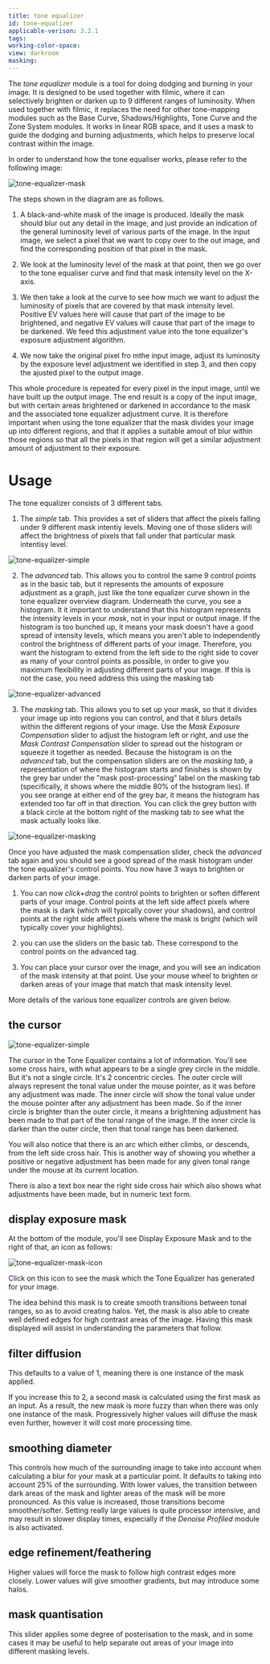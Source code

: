 ```yaml
---
title: tone equalizer
id: tone-equalizer
applicable-verison: 3.2.1
tags: 
working-color-space: 
view: darkroom
masking: 
---
```


The _tone equalizer_ module is a tool for doing dodging and burning in your image. It is designed to be used together with filmic, where it can selectively brighten or darken up to 9 different ranges of luminosity. When used together with filmic, it replaces the need for other tone-mapping modules such as the Base Curve, Shadows/Highlights, Tone Curve and the Zone System modules. It works in linear RGB space, and it uses a mask to guide the dodging and burning adjustments, which helps to preserve local contrast within the image.

In order to understand how the tone equaliser works, please refer to the following image:

![tone-equalizer-mask](tone-equalizer-overview.png)

The steps shown in the diagram are as follows.

1. A black-and-white mask of the image is produced. Ideally the mask should blur out any detail in the image, and just provide an indication of the general luminosity level of various parts of the image. In the input image, we select a pixel that we want to copy over to the out image, and find the corresponding position of that pixel in the mask.

2. We look at the luminosity level of the mask at that point, then we go over to the tone equaliser curve and find that mask intensity level on the X-axis.

3. We then take a look at the curve to see how much we want to adjust the luminosity of pixels that are covered by that mask intensity level. Positive EV values here will cause that part of the image to be brightened, and negative EV values will cause that part of the image to be darkened. We feed this adjustment value into the tone equalizer's exposure adjustment algorithm.

4. We now take the original pixel fro mthe input image, adjust its luminosity by the exposure level adjustment we identified in step 3, and then copy the ajusted pixel to the output image.

This whole procedure is repeated for every pixel in the input image, until we have built up the output image. The end result is a copy of the input image, but with certain areas brightened or darkened in accordance to the mask and the associated tone equalizer adjustment curve. It is therefore important when using the tone equalizer that the mask divides your image up into different regions, and that it applies a suitable amout of blur within those regions so that all the pixels in that region will get a similar adjustment amount of adjustment to their exposure.

# Usage

The tone equalizer consists of 3 different tabs.

1. The _simple_ tab. This provides a set of sliders that affect the pixels falling under 9 different mask intentiy levels. Moving one of those sliders will affect the brightness of pixels that fall under that particular mask intentisy level.

![tone-equalizer-simple](tone-equalizer-simple.png)

2. The _advanced_ tab. This allows you to control the same 9 control points as in the basic tab, but it represents the amounts of exposure adjustment as a graph, just like the tone equalizer curve shown in the tone equalizer overview diagram. Underneath the curve, you see a histogram. It it important to understand that this histogram represents the intensity levels in your _mask_, not in your input or output image. If the histogram is too bunched up, it means your mask doesn't have a good spread of intensity levels, which means you aren't able to independently control the brightness of different parts of your image. Therefore, you want the histogram to extend from the left side to the right side to cover as many of your control points as possible, in order to give you maximum flexibility in adjusting different parts of your image. If this is not the case, you need address this using the masking tab

![tone-equalizer-advanced](tone-equalizer-advanced.png)

3. The _masking_ tab. This allows you to set up your mask, so that it divides your image up into regions you can control, and that it blurs details within the different regions of your image. Use the _Mask Exposure Compensation_ slider to adjust the histogram left or right, and use the _Mask Contrast Compensation_ slider to spread out the histogram or squeeze it together as needed. Because the histogram is on the _advanced_ tab, but the compensation sliders are on the _masking tab_, a representation of where the histogram starts and finishes is shown by the grey bar under the "mask post-processing" label on the masking tab (specifically, it shows where the middle 80% of the histogram lies). If you see orange at either end of the grey bar, it means the histogram has extended too far off in that direction. You can click the grey button with a black circle at the bottom right of the masking tab to see what the mask actually looks like.

![tone-equalizer-masking](tone-equalizer-masking.png)

Once you have adjusted the mask compensation slider, check the _advanced_ tab again and you should see a good spread of the mask histogram under the tone equalizer's control points. You now have 3 ways to brighten or darken parts of your image.

1. You can now _click+drag_ the control points to brighten or soften different parts of your image. Control points at the left side affect pixels where the mask is dark (which will typically cover your shadows), and control points at the right side affect pixels where the mask is bright (which will typically cover your highlights). 

2. you can use the sliders on the basic tab. These correspond to the control points on the advanced tag.

3. You can place your cursor over the image, and you will see an indication of the mask intensity at that point. Use your mouse wheel to brighten or darken areas of your image that match that mask intensity level.

More details of the various tone equalizer controls are given below.

## the cursor

![tone-equalizer-simple](tone-equalizer-cursor.png)

The cursor in the Tone Equalizer contains a lot of information. You'll see some cross hairs, with what appears to be a single grey circle in the middle. But it's not a single circle. It's 2 concentric circles. The outer circle will always represent the tonal value under the mouse pointer, as it was before any adjustment was made. The inner circle will show the tonal value under the mouse pointer after any adjustment has been made. So if the inner circle is brighter than the outer circle, it means a brightening adjustment has been made to that part of the tonal range of the image. If the inner circle is darker than the outer circle, then that tonal range has been darkened.

You will also notice that there is an arc which either climbs, or descends, from the left side cross hair. This is another way of showing you whether a positive or negative adjustment has been made for any given tonal range under the mouse at its current location.

There is also a text box near the right side cross hair which also shows what adjustments have been made, but in numeric text form.

## display exposure mask

At the bottom of the module, you'll see Display Exposure Mask and to the right of that, an icon as follows:

![tone-equalizer-mask-icon](tone-equalizer-mask-icon.png)

Click on this icon to see the mask which the Tone Equalizer has generated for your image.

The idea behind this mask is to create smooth transitions between tonal ranges, so as to avoid creating halos. Yet, the mask is also able to create well defined edges for high contrast areas of the image. Having this mask displayed will assist in understanding the parameters that follow.

## filter diffusion

This defaults to a value of 1, meaning there is one instance of the mask applied.

If you increase this to 2, a second mask is calculated using the first mask as an input. As a result, the new mask is more fuzzy than when there was only one instance of the mask. Progressively higher values will diffuse the mask even further, however it will cost more processing time.

## smoothing diameter

This controls how much of the surrounding image to take into account when calculating a blur for your mask at a particular point. It defaults to taking into account 25% of the surrounding. With lower values, the transition between dark areas of the mask and lighter areas of the mask will be more pronounced. As this value is increased, those transitions become smoother/softer. Setting really large values is quite processor intensive, and may result in slower display times, especially if the _Denoise Profiled_ module is also activated.

## edge refinement/feathering

Higher values will force the mask to follow high contrast edges more closely. Lower values will give smoother gradients, but may introduce some halos.

## mask quantisation

This slider applies some degree of posterisation to the mask, and in some cases it may be useful to help separate out areas of your image into different masking levels.

